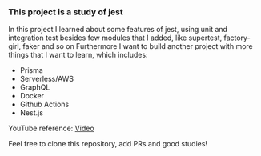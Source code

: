 ### This project is a study of jest

In this project I learned about some features of jest, using unit and integration test besides few modules that I added, like supertest, factory-girl, faker and so on
Furthermore I want to build another project with more things that I want to learn, which includes:

- Prisma
- Serverless/AWS
- GraphQL
- Docker
- Github Actions
- Nest.js

YouTube reference: [Video](https://www.youtube.com/watch?v=2G_mWfG0DZE)

Feel free to clone this repository, add PRs and good studies!